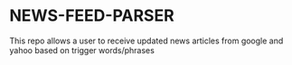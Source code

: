 # NEWS-FEED-PARSER
This repo allows a user to receive updated news articles from google and yahoo based on trigger words/phrases 
